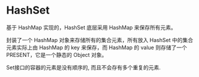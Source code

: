 # HashSet
基于 HashMap 实现的，HashSet 底层采用 HashMap 来保存所有元素。

封装了一个 HashMap 对象来存储所有的集合元素，所有放入 HashSet 中的集合元素实际上由 HashMap 的 key 来保存，而 HashMap 的 value 则存储了一个 PRESENT，它是一个静态的 Object 对象。 

Set接口的容器的元素是没有顺序的, 而且不会存有多个重复的元素.
